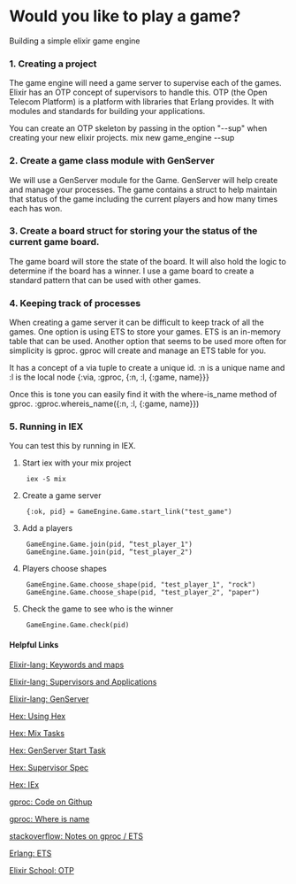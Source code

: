 # Would you like to play a game?
Building a simple elixir game engine

### 1. Creating a project
The game engine will need a game server to supervise each of the games. Elixir has an OTP concept of supervisors to handle this. OTP (the Open Telecom Platform) is a platform with libraries that Erlang provides. It with modules and standards for building your applications.

You can create an OTP skeleton by passing in the option "--sup" when creating your new elixir projects.
mix new game_engine --sup


### 2. Create a game class module with GenServer
We will use a GenServer module for the Game.  GenServer will help create and manage your processes. The game contains a struct to help maintain that status of the game including the current players and how many times each has won.

### 3. Create a board struct for storing your the status of the current game board.
The game board will store the state of the board. It will also hold the logic to determine if the board has a winner. I use a game board to create a standard pattern that can be used with other games.

### 4. Keeping track of processes
When creating a game server it can be difficult to keep track of all the games. One option is using ETS to store your games. ETS is an in-memory table that can be used. Another option that seems to be used more often for simplicity is gproc. gproc will create and manage an ETS table for you.

It has a concept of a via tuple to create a unique id. :n is a unique name and :l is the local node
{:via, :gproc, {:n, :l, {:game, name}}}

Once this is tone you can easily find it with the where-is_name method of gproc.
:gproc.whereis_name({:n, :l, {:game, name}})

### 5. Running in IEX
You can test this by running in IEX.

1. Start iex with your mix project

        iex -S mix

2. Create a game server

        {:ok, pid} = GameEngine.Game.start_link("test_game")

3. Add a players

        GameEngine.Game.join(pid, “test_player_1")
        GameEngine.Game.join(pid, “test_player_2")

4. Players choose shapes

        GameEngine.Game.choose_shape(pid, "test_player_1", "rock")
        GameEngine.Game.choose_shape(pid, "test_player_2", "paper")

5. Check the game to see who is the winner

        GameEngine.Game.check(pid)


#### Helpful Links
[Elixir-lang: Keywords and maps](http://elixir-lang.org/getting-started/keywords-and-maps.html)

[Elixir-lang: Supervisors and Applications](http://elixir-lang.org/getting-started/mix-otp/supervisor-and-application.html)

[Elixir-lang: GenServer](http://elixir-lang.org/getting-started/mix-otp/genserver.html)

[Hex: Using Hex](https://hex.pm/docs/usag)

[Hex: Mix Tasks](https://hexdocs.pm/mix/Mix.Tasks.New.html)

[Hex: GenServer Start Task](https://hexdocs.pm/elixir/GenServer.html#start_link/3)

[Hex: Supervisor Spec](https://hexdocs.pm/elixir/Supervisor.Spec.html)

[Hex: IEx](https://hexdocs.pm/iex/IEx.html#summary)

[gproc: Code on Githup](https://github.com/uwiger/gproc)

[gproc: Where is name](https://github.com/uwiger/gproc/blob/master/doc/gproc.md#whereis_name-1)

[stackoverflow: Notes on gproc / ETS](http://stackoverflow.com/questions/25173736/online-users-storing-elixir)

[Erlang: ETS](http://erlang.org/doc/man/ets.html)

[Elixir School: OTP](https://elixirschool.com/lessons/advanced/otp-supervisors/)
